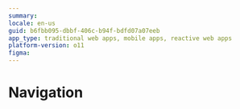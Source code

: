 ```yaml
---
summary: 
locale: en-us
guid: b6fbb095-dbbf-406c-b94f-bdfd07a07eeb
app_type: traditional web apps, mobile apps, reactive web apps
platform-version: o11
figma:
---
```


# Navigation

